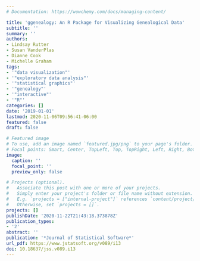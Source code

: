 ```yaml
---
# Documentation: https://wowchemy.com/docs/managing-content/

title: 'ggenealogy: An R Package for Visualizing Genealogical Data'
subtitle: ''
summary: ''
authors:
- Lindsay Rutter
- Susan VanderPlas
- Dianne Cook
- Michelle Graham
tags:
- '"data visualization"'
- '"exploratory data analysis"'
- '"statistical graphics"'
- '"genealogy"'
- '"interactive"'
- '"R"'
categories: []
date: '2019-01-01'
lastmod: 2020-11-06T09:56:41-06:00
featured: false
draft: false

# Featured image
# To use, add an image named `featured.jpg/png` to your page's folder.
# Focal points: Smart, Center, TopLeft, Top, TopRight, Left, Right, BottomLeft, Bottom, BottomRight.
image:
  caption: ''
  focal_point: ''
  preview_only: false

# Projects (optional).
#   Associate this post with one or more of your projects.
#   Simply enter your project's folder or file name without extension.
#   E.g. `projects = ["internal-project"]` references `content/project/deep-learning/index.md`.
#   Otherwise, set `projects = []`.
projects: []
publishDate: '2020-11-22T21:43:18.373878Z'
publication_types:
- '2'
abstract: ''
publication: '*Journal of Statistical Software*'
url_pdf: https://www.jstatsoft.org/v089/i13
doi: 10.18637/jss.v089.i13
---
```

